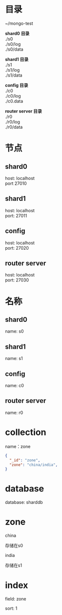 # 目录
~/mongo-test

__shard0 目录__  
./s0  
./s0/log  
./s0/data  


**shard1 目录**  
./s1  
./s1/log  
./s1/data  

__config 目录__  
./c0  
./c0/log  
./c0.data  

**router server 目录**  
./r0  
./r0/log  
./r0/data  

# 节点

## shard0

host: localhost  
port 27010

## shard1

host: localhost  
port: 27011

## config

host: localhost  
port: 27020

## router server

host: localhost  
port: 27030

# 名称

## shard0

name: s0

## shard1 

name: s1

## config

name: c0

## router server

name: r0

# collection

name：zone

```json
{
  "_id": "zone",
  "zone": "china/india",
}

```

# database

database: sharddb

# zone

china 

存储在s0

india

存储在s1

# index

field: zone  

sort: 1
